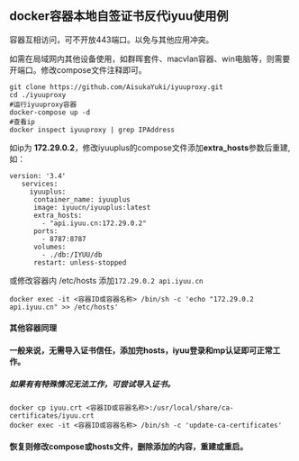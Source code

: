 ## docker容器本地自签证书反代iyuu使用例

容器互相访问，可不开放443端口。以免与其他应用冲突。

如需在局域网内其他设备使用，如群晖套件、macvlan容器、win电脑等，则需要开端口。修改compose文件注释即可。

```
git clone https://github.com/AisukaYuki/iyuuproxy.git
cd ./iyuuproxy
#运行iyuuproxy容器
docker-compose up -d
#查看ip
docker inspect iyuuproxy | grep IPAddress 
```
如ip为 **172.29.0.2**，修改iyuuplus的compose文件添加**extra_hosts**参数后重建,如：
```
version: '3.4'
   services:
     iyuuplus:
      container_name: iyuuplus
      image: iyuucn/iyuuplus:latest
      extra_hosts: 
        - "api.iyuu.cn:172.29.0.2"
      ports:
        - 8787:8787
      volumes:
        - ./db:/IYUU/db
      restart: unless-stopped
```
或修改容器内 /etc/hosts 添加`172.29.0.2 api.iyuu.cn`
```
docker exec -it <容器ID或容器名称> /bin/sh -c 'echo "172.29.0.2 api.iyuu.cn" >> /etc/hosts'
```
#### 其他容器同理
#### 一般来说，无需导入证书信任，添加完hosts，iyuu登录和mp认证即可正常工作。
##### 如果有有特殊情况无法工作，可尝试导入证书。
```
docker cp iyuu.crt <容器ID或容器名称>:/usr/local/share/ca-certificates/iyuu.crt
docker exec -it <容器ID或容器名称> /bin/sh -c 'update-ca-certificates'
```

#### 恢复则修改compose或hosts文件，删除添加的内容，重建或重启。
